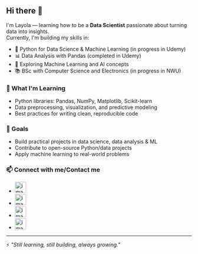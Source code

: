## Hi there 👋

I'm Layola — learning how to be a **Data Scientist** passionate about turning data into insights.  
Currently, I'm building my skills in:

- 🐍 Python for Data Science & Machine Learning (in progress in Udemy)  
- 📊 Data Analysis with Pandas (completed in Udemy)  
- 🤖 Exploring Machine Learning and AI concepts
- 📚 BSc with Computer Science and Electronics (in progress in NWU)  

### 🌱 What I'm Learning
- Python libraries: Pandas, NumPy, Matplotlib, Scikit-learn  
- Data preprocessing, visualization, and predictive modeling  
- Best practices for writing clean, reproducible code  

### 🚀 Goals
- Build practical projects in data science, data analysis & ML  
- Contribute to open-source Python/data projects  
- Apply machine learning to real-world problems  

### 📫 Connect with me/Contact me
- [<img width="30" height="30" alt="image" src="https://github.com/user-attachments/assets/80fd5b58-9eab-4807-bc0a-5ba4bb1f7cc4" />](https://github.com/2000bera)  
- [<img width="30" height="30" alt="image" src="https://github.com/user-attachments/assets/bbcfd9c9-d452-4919-8ca6-13529049675a" />](https://www.linkedin.com/in/layola-bera-171438213/)
- [<img width="30" height="30" alt="image" src="https://github.com/user-attachments/assets/aad7b805-8502-4990-93a8-6cc78135d516" />](https://wa.me/qr/G464TF7QNBH5E1)
- [<img width="30" height="30" alt="image" src="https://github.com/user-attachments/assets/bb77df8b-dea8-48a8-927c-9cb9b64fd318" />](https://www.facebook.com/layola.bera)

---

⚡ *"Still learning, still building, always growing."*
